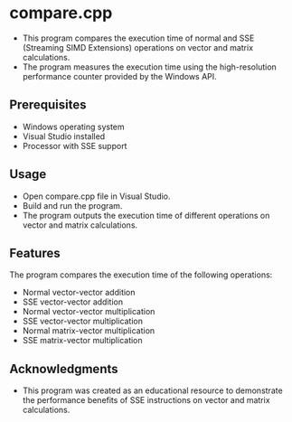 # **compare.cpp**
* This program compares the execution time of normal and SSE (Streaming SIMD Extensions) operations on vector and matrix calculations.
* The program measures the execution time using the high-resolution performance counter provided by the Windows API.

## Prerequisites
* Windows operating system
* Visual Studio installed
* Processor with SSE support

## Usage
* Open compare.cpp file in Visual Studio.
* Build and run the program.
* The program outputs the execution time of different operations on vector and matrix calculations.

## Features
The program compares the execution time of the following operations:
* Normal vector-vector addition
* SSE vector-vector addition
* Normal vector-vector multiplication
* SSE vector-vector multiplication
* Normal matrix-vector multiplication
* SSE matrix-vector multiplication

## Acknowledgments
* This program was created as an educational resource to demonstrate the performance benefits of SSE instructions on vector and matrix calculations.
